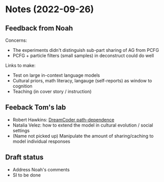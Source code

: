 # Notes (2022-09-26)

## Feedback from Noah

Concerns:

* The experiments didn't distinguish sub-part sharing of AG from PCFG
* PCFG + particle filters (small samples) in deconstruct could do well

Links to make:

* Test on large in-context language models
* Cultural priors, math literacy, langauge (self-reports) as window to cognition
* Teaching (in cover story / instruction)

## Feeback Tom's lab

* Robert Hawkins: [DreamCoder path-dependence](https://proceedings.neurips.cc/paper/2020/file/1c104b9c0accfca52ef21728eaf01453-Paper.pdf)
* Natalia Velez: how to extend the model in cultural evolution / social settings
* (Name not picked up) Manipulate the amount of sharing/caching to model individual responses

## Draft status

* Address Noah's comments
* SI to be done
